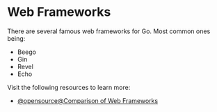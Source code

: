 # Web Frameworks

There are several famous web frameworks for Go. Most common ones being:

- Beego
- Gin
- Revel
- Echo

Visit the following resources to learn more:

- [@opensource@Comparison of Web Frameworks](https://github.com/diyan/go-web-framework-comparison)
